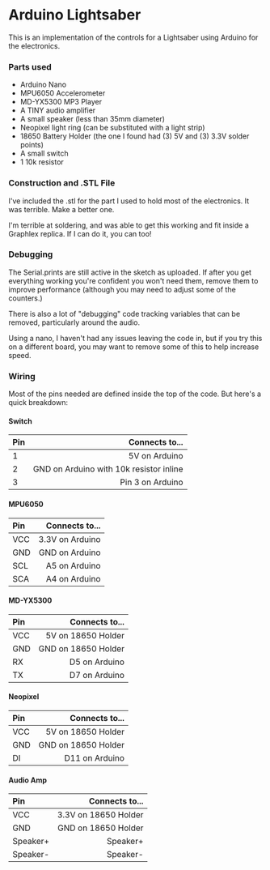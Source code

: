 # Arduino Lightsaber

This is an implementation of the controls for a Lightsaber using Arduino for the electronics.

### Parts used

* Arduino Nano
* MPU6050 Accelerometer
* MD-YX5300 MP3 Player
* A TINY audio amplifier
* A small speaker (less than 35mm diameter)
* Neopixel light ring (can be substituted with a light strip)
* 18650 Battery Holder (the one I found had (3) 5V and (3) 3.3V solder points)
* A small switch
* 1 10k resistor


### Construction and .STL File

I've included the .stl for the part I used to hold most of the electronics.  It was terrible.  Make a better one.

I'm terrible at soldering, and was able to get  this working and fit inside a Graphlex replica.
If I can do it, you can too!

### Debugging

The Serial.prints are still active in the sketch as uploaded. 
If after you get everything working you're confident you won't need them, 
remove them to improve performance (although you may need to adjust some of the counters.) 

There is also a lot of "debugging" code tracking variables that can be removed, particularly around the audio.

Using a nano, I haven't had any issues leaving the code in, but if you try this on a different board,
you may want to remove some of this to help increase speed.

### Wiring

Most of the pins needed are defined inside the top of the code.  But here's a quick breakdown:

#### Switch
| Pin           | Connects to...                         |
| :------------- |---------------------------------------:|
| 1             | 5V on Arduino                          |
| 2             | GND on Arduino with 10k resistor inline|
| 3             | Pin 3 on Arduino                       | 


#### MPU6050
| Pin           | Connects to...                         |
| :------------- |---------------------------------------:|
| VCC           | 3.3V on Arduino                        |
| GND           | GND on Arduino                         |
| SCL           | A5 on Arduino                          | 
| SCA           | A4 on Arduino                          | 


#### MD-YX5300
| Pin           | Connects to...                         |
| :------------- |---------------------------------------:|
| VCC           | 5V on 18650 Holder                     |
| GND           | GND on 18650 Holder                    |
| RX            | D5 on Arduino                          | 
| TX            | D7 on Arduino                          | 


#### Neopixel
| Pin           | Connects to...                         |
| :------------- |---------------------------------------:|
| VCC           | 5V on 18650 Holder                     |
| GND           | GND on 18650 Holder                    |
| DI            | D11 on Arduino                         | 

#### Audio Amp
| Pin           | Connects to...                         |
| :------------- |---------------------------------------:|
| VCC           | 3.3V on 18650 Holder                   |
| GND           | GND on 18650 Holder                    |
| Speaker+      | Speaker+                               | 
| Speaker-      | Speaker-                               | 